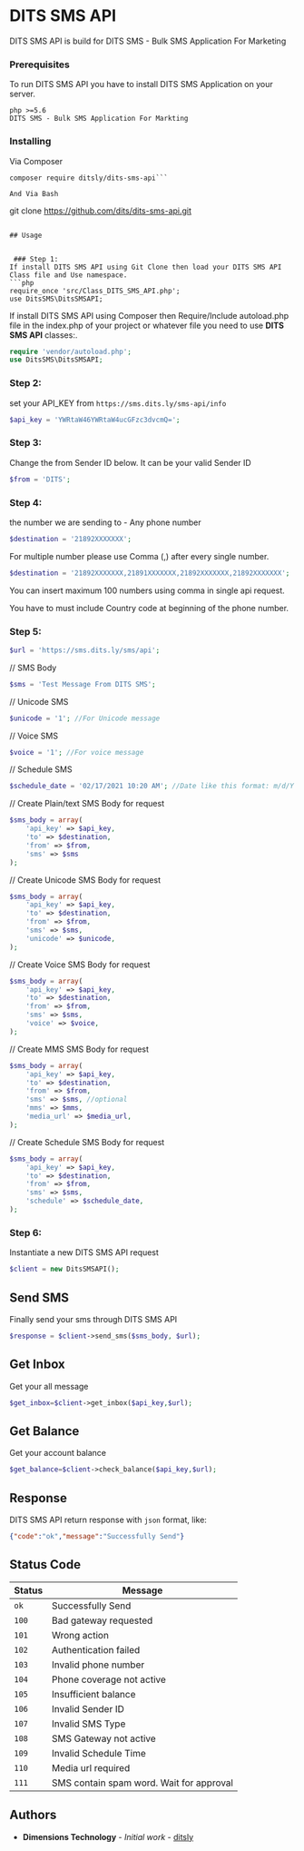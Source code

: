 
# DITS SMS API

DITS SMS API is build for DITS SMS - Bulk SMS Application For Marketing


### Prerequisites

To run DITS SMS API you have to install DITS SMS Application on your server. 
```
php >=5.6
DITS SMS - Bulk SMS Application For Markting
```

### Installing
Via Composer
```
composer require ditsly/dits-sms-api```

And Via Bash

```
git clone https://github.com/dits/dits-sms-api.git
```

## Usage


 ### Step 1:
If install DITS SMS API using Git Clone then load your DITS SMS API Class file and Use namespace. 
```php
require_once 'src/Class_DITS_SMS_API.php';
use DitsSMS\DitsSMSAPI;
```
If install DITS SMS API using Composer then Require/Include autoload.php file in the index.php of your project or whatever file you need to use **DITS SMS API** classes:. 
```php
require 'vendor/autoload.php';
use DitsSMS\DitsSMSAPI;
```
### Step 2:
set your API_KEY from `https://sms.dits.ly/sms-api/info` 
```php
$api_key = 'YWRtaW46YWRtaW4ucGFzc3dvcmQ=';
```
### Step 3:
Change the from Sender ID  below. It can be your valid Sender ID 
```php
$from = 'DITS';
```

### Step 4:
the number we are sending to - Any phone number
```php
$destination = '21892XXXXXXX';
```
For multiple number please use Comma (,) after every single number.
```php
$destination = '21892XXXXXXX,21891XXXXXXX,21892XXXXXXX,21892XXXXXXX';
```
You can insert maximum 100 numbers using comma in single api request.

You have to must include Country code at beginning of the phone number.  

### Step 5:

```php
$url = 'https://sms.dits.ly/sms/api';
```
// SMS Body
```php
$sms = 'Test Message From DITS SMS';
```
// Unicode SMS
```php
$unicode = '1'; //For Unicode message
```
// Voice SMS
```php
$voice = '1'; //For voice message
```

// Schedule SMS
```php
$schedule_date = '02/17/2021 10:20 AM'; //Date like this format: m/d/Y h:i A
```
// Create Plain/text SMS Body for request
```php
$sms_body = array(
    'api_key' => $api_key,
    'to' => $destination,
    'from' => $from,
    'sms' => $sms
);
```
// Create Unicode SMS Body for request
```php
$sms_body = array(
    'api_key' => $api_key,
    'to' => $destination,
    'from' => $from,
    'sms' => $sms,
    'unicode' => $unicode,
);
```

// Create Voice SMS Body for request
```php
$sms_body = array(
    'api_key' => $api_key,
    'to' => $destination,
    'from' => $from,
    'sms' => $sms,
    'voice' => $voice,
);
```
// Create MMS SMS Body for request
```php
$sms_body = array(
    'api_key' => $api_key,
    'to' => $destination,
    'from' => $from,
    'sms' => $sms, //optional
    'mms' => $mms,
    'media_url' => $media_url,
);
```
// Create Schedule SMS Body for request
```php
$sms_body = array(
    'api_key' => $api_key,
    'to' => $destination,
    'from' => $from,
    'sms' => $sms,
    'schedule' => $schedule_date,
);
```

### Step 6: 
Instantiate a new DITS SMS API request
```php
$client = new DitsSMSAPI();
```

## Send SMS
Finally send your sms through DITS SMS API
```php
$response = $client->send_sms($sms_body, $url);
```

## Get Inbox
Get your all message
```php
$get_inbox=$client->get_inbox($api_key,$url);
```

## Get Balance
Get your account balance
```php
$get_balance=$client->check_balance($api_key,$url);
```
## Response
DITS SMS API return response with `json` format, like:

```json
{"code":"ok","message":"Successfully Send"}
```

## Status Code

| Status | Message |
| --- | --- |
| `ok` | Successfully Send |
| `100` | Bad gateway requested |
| `101` | Wrong action |
| `102` | Authentication failed |
| `103` | Invalid phone number |
| `104` | Phone coverage not active |
| `105` | Insufficient balance |
| `106` | Invalid Sender ID |
| `107` | Invalid SMS Type |
| `108` | SMS Gateway not active |
| `109` | Invalid Schedule Time |
| `110` | Media url required |
| `111` | SMS contain spam word. Wait for approval |

## Authors

* **Dimensions Technology** - *Initial work* - [ditsly](https://github.com/ditsly)
